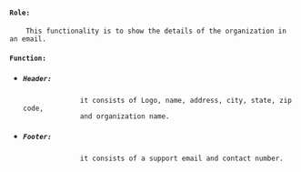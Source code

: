 #### `Role:` 
        This functionality is to show the details of the organization in an email.
#### `Function:`
* #####       `Header:` 
                    it consists of Logo, name, address, city, state, zip code, 
                    and organization name.
* #####      `Footer:`
                    it consists of a support email and contact number.